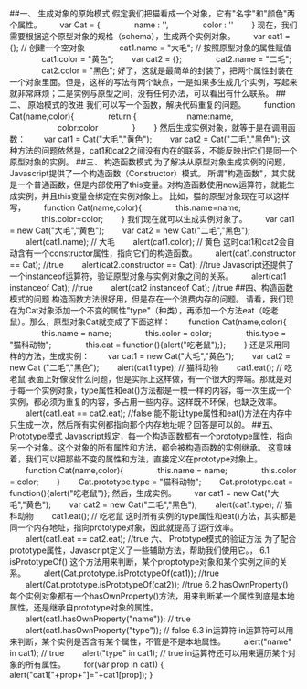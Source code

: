 ##一、 生成对象的原始模式
    假定我们把猫看成一个对象，它有"名字"和"颜色"两个属性。
    　　var Cat = {
    　　　　name : '',
    　　　　color : ''
    　　}
    现在，我们需要根据这个原型对象的规格（schema），生成两个实例对象。
    　　var cat1 = {}; // 创建一个空对象
    　　　　cat1.name = "大毛"; // 按照原型对象的属性赋值
    　　　　cat1.color = "黄色";
    　　var cat2 = {};
    　　　　cat2.name = "二毛";
    　　　　cat2.color = "黑色";
    好了，这就是最简单的封装了，把两个属性封装在一个对象里面。但是，这样的写法有两个缺点，一是如果多生成几个实例，写起来就非常麻烦；二是实例与原型之间，没有任何办法，可以看出有什么联系。
##二、 原始模式的改进
    我们可以写一个函数，解决代码重复的问题。
    　　function Cat(name,color){
    　　　　return {
    　　　　　　name:name,
    　　　　　　color:color
    　　　　}
    　　}
    然后生成实例对象，就等于是在调用函数：
    　　var cat1 = Cat("大毛","黄色");
    　　var cat2 = Cat("二毛","黑色");
    这种方法的问题依然是，cat1和cat2之间没有内在的联系，不能反映出它们是同一个原型对象的实例。
##三、 构造函数模式
    为了解决从原型对象生成实例的问题，Javascript提供了一个构造函数（Constructor）模式。
    所谓"构造函数"，其实就是一个普通函数，但是内部使用了this变量。对构造函数使用new运算符，就能生成实例，并且this变量会绑定在实例对象上。
    比如，猫的原型对象现在可以这样写，
    　　function Cat(name,color){
    　　　　this.name=name;
    　　　　this.color=color;
    　　}
    我们现在就可以生成实例对象了。
    　　var cat1 = new Cat("大毛","黄色");
    　　var cat2 = new Cat("二毛","黑色");
    　　alert(cat1.name); // 大毛
    　　alert(cat1.color); // 黄色
    这时cat1和cat2会自动含有一个constructor属性，指向它们的构造函数。
    　　alert(cat1.constructor == Cat); //true
    　　alert(cat2.constructor == Cat); //true
    Javascript还提供了一个instanceof运算符，验证原型对象与实例对象之间的关系。
    　　alert(cat1 instanceof Cat); //true
    　　alert(cat2 instanceof Cat); //true
##四、构造函数模式的问题
    构造函数方法很好用，但是存在一个浪费内存的问题。
    请看，我们现在为Cat对象添加一个不变的属性"type"（种类），再添加一个方法eat（吃老鼠）。那么，原型对象Cat就变成了下面这样：
    　　function Cat(name,color){
    　　　　this.name = name;
    　　　　this.color = color;
    　　　　this.type = "猫科动物";
    　　　　this.eat = function(){alert("吃老鼠");};
    　　}
    还是采用同样的方法，生成实例：
    　　var cat1 = new Cat("大毛","黄色");
    　　var cat2 = new Cat ("二毛","黑色");
    　　alert(cat1.type); // 猫科动物
    　　cat1.eat(); // 吃老鼠
    表面上好像没什么问题，但是实际上这样做，有一个很大的弊端。那就是对于每一个实例对象，type属性和eat()方法都是一模一样的内容，每一次生成一个实例，都必须为重复的内容，多占用一些内存。这样既不环保，也缺乏效率。
    　　alert(cat1.eat == cat2.eat); //false
    能不能让type属性和eat()方法在内存中只生成一次，然后所有实例都指向那个内存地址呢？回答是可以的。
##五、 Prototype模式
    Javascript规定，每一个构造函数都有一个prototype属性，指向另一个对象。这个对象的所有属性和方法，都会被构造函数的实例继承。
    这意味着，我们可以把那些不变的属性和方法，直接定义在prototype对象上。
    　　function Cat(name,color){
    　　　　this.name = name;
    　　　　this.color = color;
    　　}
    　　Cat.prototype.type = "猫科动物";
    　　Cat.prototype.eat = function(){alert("吃老鼠")};
    然后，生成实例。
    　　var cat1 = new Cat("大毛","黄色");
    　　var cat2 = new Cat("二毛","黑色");
    　　alert(cat1.type); // 猫科动物
    　　cat1.eat(); // 吃老鼠
    这时所有实例的type属性和eat()方法，其实都是同一个内存地址，指向prototype对象，因此就提高了运行效率。
    　　alert(cat1.eat == cat2.eat); //true
    六、 Prototype模式的验证方法
    为了配合prototype属性，Javascript定义了一些辅助方法，帮助我们使用它。，
    6.1 isPrototypeOf()
    这个方法用来判断，某个proptotype对象和某个实例之间的关系。
    　　alert(Cat.prototype.isPrototypeOf(cat1)); //true
    　　alert(Cat.prototype.isPrototypeOf(cat2)); //true
    6.2 hasOwnProperty()
    每个实例对象都有一个hasOwnProperty()方法，用来判断某一个属性到底是本地属性，还是继承自prototype对象的属性。
    　　alert(cat1.hasOwnProperty("name")); // true
    　　alert(cat1.hasOwnProperty("type")); // false
    6.3 in运算符
    in运算符可以用来判断，某个实例是否含有某个属性，不管是不是本地属性。
    　　alert("name" in cat1); // true
    　　alert("type" in cat1); // true
    in运算符还可以用来遍历某个对象的所有属性。
    　　for(var prop in cat1) { alert("cat1["+prop+"]="+cat1[prop]); }